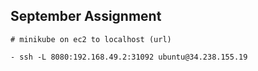 ## September Assignment

```
# minikube on ec2 to localhost (url)

- ssh -L 8080:192.168.49.2:31092 ubuntu@34.238.155.19

```